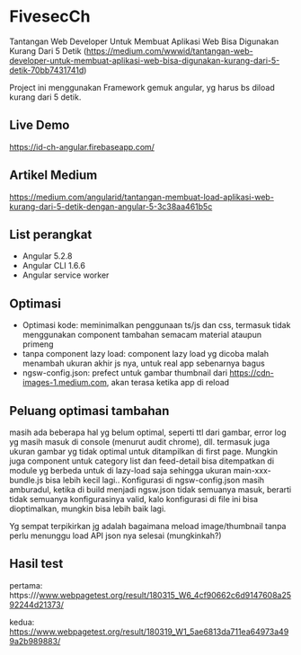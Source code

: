 # FivesecCh

Tantangan Web Developer Untuk Membuat Aplikasi Web Bisa Digunakan Kurang Dari 5 Detik (https://medium.com/wwwid/tantangan-web-developer-untuk-membuat-aplikasi-web-bisa-digunakan-kurang-dari-5-detik-70bb7431741d)

Project ini menggunakan Framework gemuk angular, yg harus bs diload kurang dari 5 detik.

## Live Demo

https://id-ch-angular.firebaseapp.com/

## Artikel Medium
https://medium.com/angularid/tantangan-membuat-load-aplikasi-web-kurang-dari-5-detik-dengan-angular-5-3c38aa461b5c

## List perangkat 

- Angular 5.2.8
- Angular CLI 1.6.6
- Angular service worker

## Optimasi

- Optimasi kode: meminimalkan penggunaan ts/js dan css, termasuk tidak menggunakan component tambahan semacam material ataupun primeng
- tanpa component lazy load: component lazy load yg dicoba malah menambah ukuran akhir js nya, untuk real app sebenarnya bagus
- ngsw-config.json: prefect untuk gambar thumbnail dari https://cdn-images-1.medium.com, akan terasa ketika app di reload

## Peluang optimasi tambahan

masih ada beberapa hal yg belum optimal, seperti ttl dari gambar, error log yg masih masuk di console (menurut audit chrome), dll.
termasuk juga ukuran gambar yg tidak optimal untuk ditampilkan di first page. Mungkin juga component untuk category list dan feed-detail bisa ditempatkan di module yg berbeda untuk di lazy-load saja sehingga ukuran main-xxx-bundle.js bisa lebih kecil lagi..
Konfigurasi di ngsw-config.json masih amburadul, ketika di build menjadi ngsw.json tidak semuanya masuk, berarti tidak semuanya konfigurasinya valid, kalo konfigurasi di file ini bisa dioptimalkan, mungkin bisa lebih baik lagi.

Yg sempat terpikirkan jg adalah bagaimana meload image/thumbnail tanpa perlu menunggu load API json nya selesai (mungkinkah?)

## Hasil test

pertama:
https:///www.webpagetest.org/result/180315_W6_4cf90662c6d9147608a2592244d21373/

kedua:
https://www.webpagetest.org/result/180319_W1_5ae6813da711ea64973a499a2b989883/

